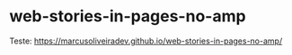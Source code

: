 # web-stories-in-pages-no-amp

Teste: https://marcusoliveiradev.github.io/web-stories-in-pages-no-amp/
